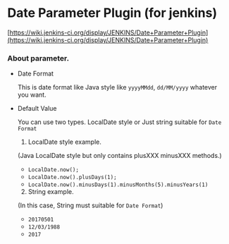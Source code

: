 # Date Parameter Plugin (for jenkins)

[https://wiki.jenkins-ci.org/display/JENKINS/Date+Parameter+Plugin](https://wiki.jenkins-ci.org/display/JENKINS/Date+Parameter+Plugin)

### About parameter.

- Date Format

  This is date format like Java style like `yyyyMMdd`, `dd/MM/yyyy` whatever you want.

- Default Value

  You can use two types. LocalDate style or Just string suitable for `Date Format`

  1. LocalDate style example.

    (Java LocalDate style but only contains plusXXX minusXXX methods.)

    - `LocalDate.now();`
    - `LocalDate.now().plusDays(1);`
    - `LocalDate.now().minusDays(1).minusMonths(5).minusYears(1)`

  2. String example.

    (In this case, String must suitable for `Date Format`)

    - `20170501`
    - `12/03/1988`
    - `2017`
